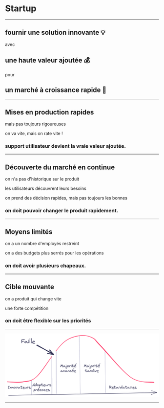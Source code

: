 # Startup

---
<style scoped>
section {
    text-align: center
}
</style>

## fournir une solution **innovante** 💡
avec
## une haute **valeur** ajoutée 💰️
pour
## un marché à croissance **rapide** 🚀

---

## Mises en production **rapides**

mais pas toujours rigoureuses

on va vite, mais on rate vite !

### **support utilisateur** devient la vraie valeur ajoutée.

---

## **Découverte** du marché en continue

on n'a pas d'historique sur le produit

les utilisateurs découvrent leurs besoins

on prend des décision rapides, mais pas toujours les bonnes

### on doit pouvoir **changer le produit rapidement**.

---

## Moyens **limités**

on a un nombre d'employés restreint

on a des budgets plus serrés pour les opérations

### on doit avoir **plusieurs chapeaux**.

---

## Cible **mouvante**

on a produit qui change vite

une forte compétition

### on doit être **flexible** sur les priorités

---

![bg center contain](./images/02/crossing_the_chasm_fr.png)

<!--
Les adopteurs précoces sont des fondus de technologie recherchant un changement radical,
alors que la majorité avancée veut une « amélioration de la productivité ».
Le second groupe veut un produit fini,
alors que le premier accepte les imperfections et
possède les compétences techniques pour voir immédiatement les avantages.

Le challenge d'une startup est de passer cette faille
c'est avant tout un challenge qualité
-->

---
